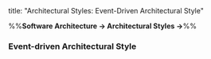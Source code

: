 <frontmatter>
title: "Architectural Styles: Event-Driven Architectural Style"
</frontmatter>

<link rel="stylesheet" href="{{baseUrl}}/css/textbook.css">

<div class="website-content">

%%**Software Architecture → Architectural Styles →**%%

### Event-driven Architectural Style

<div id="main">

<include src="./what/embed.md" boilerplate  />

</div>
</div>

